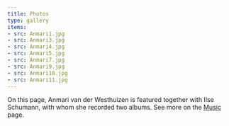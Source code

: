 ```yaml
---
title: Photos
type: gallery
items:
- src: Anmari1.jpg
- src: Anmari3.jpg
- src: Anmari4.jpg
- src: Anmari5.jpg
- src: Anmari7.jpg
- src: Anmari9.jpg
- src: Anmari10.jpg
- src: Anmari11.jpg
---
```


On this page, Anmari van der Westhuizen is featured together with Ilse Schumann, with whom she recorded two albums. See more on the [Music](/music) page.
